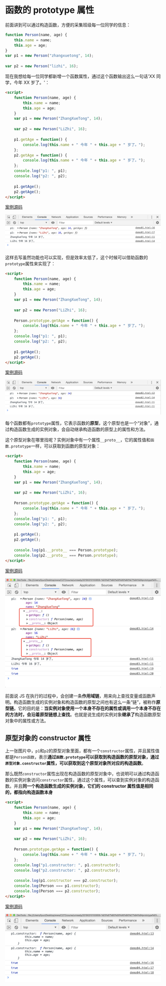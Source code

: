 # 函数的 prototype 属性

前面讲到可以通过构造函数，方便的采集班级每一位同学的信息：

```js
function Person(name, age) {
    this.name = name;
    this.age = age;
}
var p1 = new Person("zhangxuetong", 14);

var p2 = new Person("lizhi", 16);
```

现在我想给每一位同学都新增一个函数属性，通过这个函数输出这么一句话'XX 同学，今年 XX 岁了。'：

```html
<script>
    function Person(name, age) {
        this.name = name;
        this.age = age;
    }
    var p1 = new Person("ZhangXueTong", 14);

    var p2 = new Person("LiZhi", 16);

    p1.getAge = function() {
        console.log(this.name + " 今年 " + this.age + " 岁了。");
    };
    p2.getAge = function() {
        console.log(this.name + " 今年 " + this.age + " 岁了。");
    };
    console.log("p1: ", p1);
    console.log("p2: ", p2);

    p1.getAge();
    p2.getAge();
</script>
```

[案例源码](./demo/demo01.html)

![](./images/01.png)

这样去写虽然功能也可以实现，但是效率太低了，这个时候可以借助函数的`prototype`属性来实现了：

```html
<script>
    function Person(name, age) {
        this.name = name;
        this.age = age;
    }
    var p1 = new Person("ZhangXueTong", 14);

    var p2 = new Person("LiZhi", 16);

    Person.prototype.getAge = function() {
        console.log(this.name + " 今年 " + this.age + " 岁了。");
    };
    console.log("p1: ", p1);
    console.log("p2: ", p2);

    p1.getAge();
    p2.getAge();
</script>
```

[案例源码](./demo/demo02.html)

![](./images/02.png)

每个函数都有`prototype`属性，它表示函数的**原型**，这个原型也是一个“对象”，通过构造函数生成的实例对象，会自动继承构造函数的原型上的属性和方法。

这个原型对象在哪里找呢？实例对象中有一个属性`__proto__`，它的属性值和`函数.prototype`一样，可以获取到函数的原型对象：

```html
<script>
    function Person(name, age) {
        this.name = name;
        this.age = age;
    }
    var p1 = new Person("ZhangXueTong", 14);

    var p2 = new Person("LiZhi", 16);

    Person.prototype.getAge = function() {
        console.log(this.name + " 今年 " + this.age + " 岁了。");
    };
    console.log("p1: ", p1);
    console.log("p2: ", p2);

    p1.getAge();
    p2.getAge();

    console.log(p1.__proto__ === Person.prototype);
    console.log(p2.__proto__ === Person.prototype);
</script>
```

[案例源码](./demo/demo03.html)

![](./images/03.png)

前面说 JS 在执行的过程中，会创建一条**作用域链**，用来向上查找变量或函数声明。构造函数生成的实例对象和构造函数的原型之间也有这么一条“链”，被称作**原型链**。它的目的是：**当实例对象使用一个本身不存在的属性或调用一个本身不存在的方法时，会沿着原型链想上查找**。也就是说生成的实例对象**继承了**构造函数原型对象中的属性或方法。

## 原型对象的 constructor 属性

上一张图片中，`p1`和`p2`的原型对象里面，都有一个`constructor`属性，并且属性值都是`Person函数`，表示**通过`函数.prototype`可以获取到构造函数的原型对象，通过`原型对象.constructor`属性，可以获取到这个原型对象所对应的构造函数**。

那么既然`constructor`属性出现在构造函数的原型对象中，也说明可以通过构造函数的实例对象访问`constructor`属性，通过这个属性，可以查到实例对象的构造函数。并且**同一个构造函数生成的实例对象，它们的 constructor 属性值是相同的，都指向构造函数本身**

```html
<script>
    function Person(name, age) {
        this.name = name;
        this.age = age;
    }
    var p1 = new Person("ZhangXueTong", 14);

    var p2 = new Person("LiZhi", 16);

    Person.prototype.getAge = function() {
        console.log(this.name + " 今年 " + this.age + " 岁了。");
    };
    console.log("p1.constructor: ", p1.constructor);
    console.log("p2.constructor: ", p2.constructor);

    console.log(p1.constructor === p2.constructor);
    console.log(Person === p1.constructor);
    console.log(Person === p2.constructor);
</script>
```

[案例源码](./demo/demo04.html)

![](./images/04.png)
